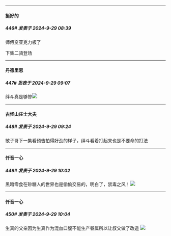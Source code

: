 ﻿
*****

####  挺好的  
##### 446#       发表于 2024-9-29 08:39

师傅变亚克力板了

下集二骑登场


*****

####  丹德里恩  
##### 447#       发表于 2024-9-29 09:07

绊斗真是够惨<img src="https://static.saraba1st.com/image/smiley/face2017/037.png" referrerpolicy="no-referrer">


*****

####  古怪山庄士大夫  
##### 448#       发表于 2024-9-29 09:24

敏子哥下一集看预告拍得好劲的样子，绊斗看着打起来也是不要命的打法


*****

####  仟音一心  
##### 449#       发表于 2024-9-29 10:02

黑暗零食在砂糖人的世界也是偷偷交易的，明白了，禁毒之风！<img src="https://static.saraba1st.com/image/smiley/face2017/035.png" referrerpolicy="no-referrer">


*****

####  仟音一心  
##### 450#       发表于 2024-9-29 10:04

生真的父亲因为生真作为混血口腹不能生产眷属所以让叔父做了改造
<img src="https://p.sda1.dev/19/9bf4a82f3b8623cc127f808b65e32006/image.jpg" referrerpolicy="no-referrer">

